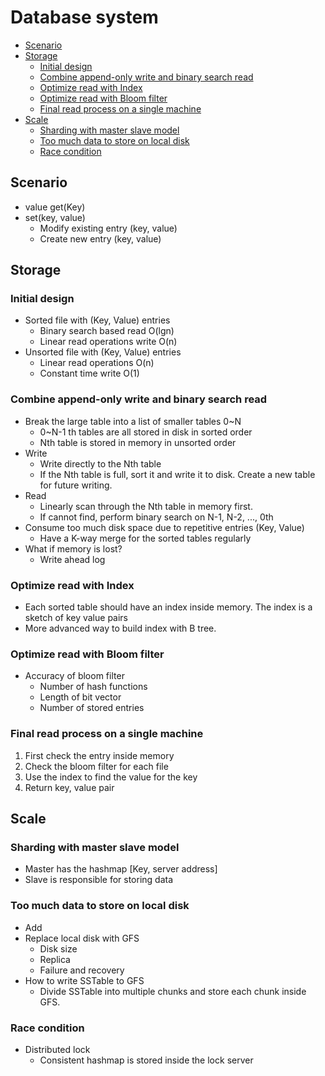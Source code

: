 # Database system

<!-- MarkdownTOC -->

- [Scenario](#scenario)
- [Storage](#storage)
	- [Initial design](#initial-design)
	- [Combine append-only write and binary search read](#combine-append-only-write-and-binary-search-read)
	- [Optimize read with Index](#optimize-read-with-index)
	- [Optimize read with Bloom filter](#optimize-read-with-bloom-filter)
	- [Final read process on a single machine](#final-read-process-on-a-single-machine)
- [Scale](#scale)
	- [Sharding with master slave model](#sharding-with-master-slave-model)
	- [Too much data to store on local disk](#too-much-data-to-store-on-local-disk)
	- [Race condition](#race-condition)

<!-- /MarkdownTOC -->


## Scenario
* value get(Key)
* set(key, value)
	- Modify existing entry (key, value)
	- Create new entry (key, value)

## Storage
### Initial design
* Sorted file with (Key, Value) entries
	- Binary search based read O(lgn)
	- Linear read operations write O(n)
* Unsorted file with (Key, Value) entries
	- Linear read operations O(n)
	- Constant time write O(1)

### Combine append-only write and binary search read
* Break the large table into a list of smaller tables 0~N
	- 0~N-1 th tables are all stored in disk in sorted order
	- Nth table is stored in memory in unsorted order
* Write
	- Write directly to the Nth table
	- If the Nth table is full, sort it and write it to disk. Create a new table for future writing. 
* Read
	- Linearly scan through the Nth table in memory first. 
	- If cannot find, perform binary search on N-1, N-2, ..., 0th
* Consume too much disk space due to repetitive entries (Key, Value)
	- Have a K-way merge for the sorted tables regularly
* What if memory is lost?
	- Write ahead log

### Optimize read with Index
* Each sorted table should have an index inside memory. The index is a sketch of key value pairs
* More advanced way to build index with B tree. 

### Optimize read with Bloom filter
* Accuracy of bloom filter
	- Number of hash functions
	- Length of bit vector
	- Number of stored entries

### Final read process on a single machine
1. First check the entry inside memory
2. Check the bloom filter for each file
3. Use the index to find the value for the key
4. Return key, value pair

## Scale
### Sharding with master slave model
* Master has the hashmap [Key, server address]
* Slave is responsible for storing data

### Too much data to store on local disk
* Add 
* Replace local disk with GFS
	- Disk size
	- Replica 
	- Failure and recovery
* How to write SSTable to GFS
	- Divide SSTable into multiple chunks and store each chunk inside GFS.
	
### Race condition
* Distributed lock 
	- Consistent hashmap is stored inside the lock server


